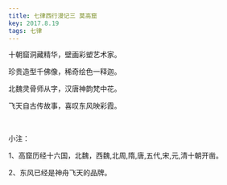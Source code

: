 ```yaml
---
title: 七律西行漫记三 莫高窟
key: 2017.8.19
tags: 七律
---
```


十朝窟洞藏精华，壁画彩塑艺术家。

珍贵造型千佛像，稀奇绘色一释迦。

北魏灵骨师从字，汉唐神韵梵中花。

飞天自古传故事，喜叹东风映彩霞。

</br>

小注：

1、高窟历经十六国，北魏，西魏,北周,隋,唐,五代,宋,元,清十朝开凿。

2、东风已经是神舟飞天的品牌。

</br>

